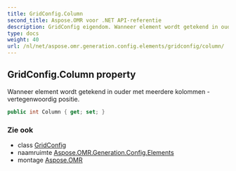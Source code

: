 ```yaml
---
title: GridConfig.Column
second_title: Aspose.OMR voor .NET API-referentie
description: GridConfig eigendom. Wanneer element wordt getekend in ouder met meerdere kolommen  vertegenwoordig positie.
type: docs
weight: 40
url: /nl/net/aspose.omr.generation.config.elements/gridconfig/column/
---
```

## GridConfig.Column property

Wanneer element wordt getekend in ouder met meerdere kolommen - vertegenwoordig positie.

```csharp
public int Column { get; set; }
```

### Zie ook

* class [GridConfig](../)
* naamruimte [Aspose.OMR.Generation.Config.Elements](../../gridconfig/)
* montage [Aspose.OMR](../../../)


